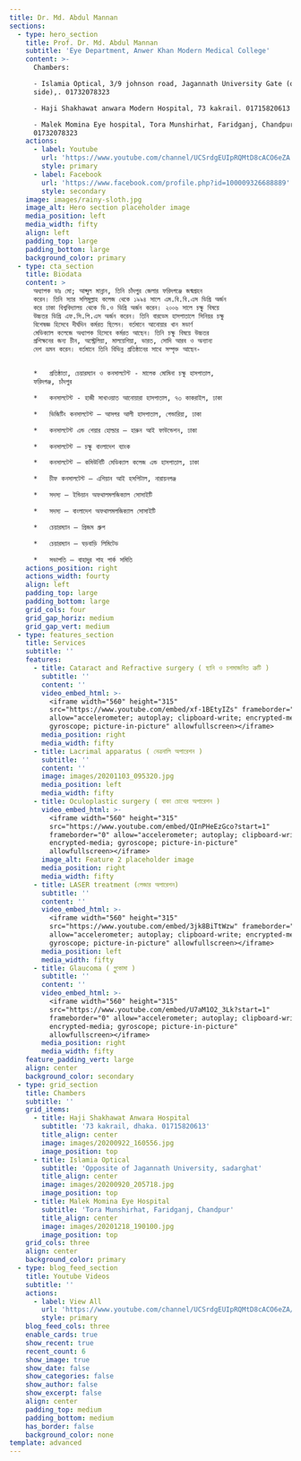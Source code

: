 ```yaml
---
title: Dr. Md. Abdul Mannan
sections:
  - type: hero_section
    title: Prof. Dr. Md. Abdul Mannan
    subtitle: 'Eye Department, Anwer Khan Modern Medical College'
    content: >-
      Chambers:

      - Islamia Optical, 3/9 johnson road, Jagannath University Gate (opposite
      side),. 01732078323

      - Haji Shakhawat anwara Modern Hospital, 73 kakrail. 01715820613

      - Malek Momina Eye hospital, Tora Munshirhat, Faridganj, Chandpur.
      01732078323
    actions:
      - label: Youtube
        url: 'https://www.youtube.com/channel/UCSrdgEUIpRQMtD8cACO6eZA'
        style: primary
      - label: Facebook
        url: 'https://www.facebook.com/profile.php?id=100009326688889'
        style: secondary
    image: images/rainy-sloth.jpg
    image_alt: Hero section placeholder image
    media_position: left
    media_width: fifty
    align: left
    padding_top: large
    padding_bottom: large
    background_color: primary
  - type: cta_section
    title: Biodata
    content: >
      অধ্যাপক ডাঃ মো; আব্দুল মান্নান, তিনি চাঁদপুর জেলার ফরিদগঞ্জে জন্মগ্রহন
      করেন। তিনি স্যার সলিমুল্লাহ কলেজ থেকে ১৯৯৪ সালে এম.বি.বি.এস ডিগ্রি অর্জন
      করে ঢাকা বিশ্ববিদ্যালয় থেকে ডি.ও ডিগ্রি অর্জন করেন। ২০০৬ সালে চক্ষু বিষয়ে
      উচ্চতর ডিগ্রি এফ.সি.পি.এস অর্জন করেন। তিনি বারডেম হাসপাতালে সিনিয়র চক্ষু
      বিশেষজ্ঞ হিসেবে দীর্ঘদিন কর্মরত ছিলেন। বর্তমানে আনোয়ার খান মডার্ণ
      মেডিক্যাল কলেজে অধ্যাপক হিসেবে কর্মরত আছেন। তিনি চক্ষু বিষয়ে উচ্চতর
      প্রশিক্ষনের জন্য চীন, অস্ট্রেলিয়া, মালয়েশিয়া, ভারত, সোদি আরব ও অন্যান্য
      দেশ ভ্রমন করেন। বর্তমানে তিনি বিভিন্ন প্রতিষ্ঠানের সাথে সম্পৃক্ত আছেন-


      *   প্রতিষ্ঠাতা, চেয়ারম্যান ও কনসালটেন্ট - মালেক মোমিনা চক্ষু হাসপাতাল,
      ফরিদগঞ্জ, চাঁদপুর

      *   কনসালটেন্ট - হাজী সাখাওয়াত আনোয়ারা হাসপাতাল, ৭৩ কাকরাইল, ঢাকা

      *   ভিজিটিং কনসালটেন্ট – আসগর আলী হাসপাতাল, গেন্ডারিয়া, ঢাকা

      *   কনসালটেন্ট এন্ড শেয়ার হোল্ডার – হারুন আই ফাউন্ডেশন, ঢাকা

      *   কনসালটেন্ট – চক্ষু বাংলাদেশ ব্যাংক

      *   কনসালটেন্ট – কমিউনিটি মেডিক্যাল কলেজ এন্ড হাসপাতাল, ঢাকা

      *   চীফ কনসালটেন্ট – এশিয়ান আই হসপিটাল, নারায়নগঞ্জ

      *   সদস্য – ইন্ডিয়ান অফথালমলজিক্যাল সোসাইটি

      *   সদস্য – বাংলাদেশ অফথালমলজিক্যাল সোসাইটি

      *   চেয়ারম্যান – প্রিজম গ্রুপ

      *   চেয়ারম্যান – ঘড়বাড়ি লিমিটেড

      *   সভাপতি – বাহাদুর শাহ পার্ক সমিতি
    actions_position: right
    actions_width: fourty
    align: left
    padding_top: large
    padding_bottom: large
    grid_cols: four
    grid_gap_horiz: medium
    grid_gap_vert: medium
  - type: features_section
    title: Services
    subtitle: ''
    features:
      - title: Cataract and Refractive surgery ( ছানি ও চশমাজনিত ত্রুটি )
        subtitle: ''
        content: ''
        video_embed_html: >-
          <iframe width="560" height="315"
          src="https://www.youtube.com/embed/xf-1BEtyIZs" frameborder="0"
          allow="accelerometer; autoplay; clipboard-write; encrypted-media;
          gyroscope; picture-in-picture" allowfullscreen></iframe>
        media_position: right
        media_width: fifty
      - title: Lacrimal apparatus ( নেত্রনালি অপারেশন )
        subtitle: ''
        content: ''
        image: images/20201103_095320.jpg
        media_position: left
        media_width: fifty
      - title: Oculoplastic surgery ( বাকা চোখের অপারেশন )
        video_embed_html: >-
          <iframe width="560" height="315"
          src="https://www.youtube.com/embed/QInPHeEzGco?start=1"
          frameborder="0" allow="accelerometer; autoplay; clipboard-write;
          encrypted-media; gyroscope; picture-in-picture"
          allowfullscreen></iframe>
        image_alt: Feature 2 placeholder image
        media_position: right
        media_width: fifty
      - title: LASER treatment (লেজার অপারেশন)
        subtitle: ''
        content: ''
        video_embed_html: >-
          <iframe width="560" height="315"
          src="https://www.youtube.com/embed/3jk8BiTtWzw" frameborder="0"
          allow="accelerometer; autoplay; clipboard-write; encrypted-media;
          gyroscope; picture-in-picture" allowfullscreen></iframe>
        media_position: left
        media_width: fifty
      - title: Glaucoma ( গ্লুকোমা )
        subtitle: ''
        content: ''
        video_embed_html: >-
          <iframe width="560" height="315"
          src="https://www.youtube.com/embed/U7aM1O2_3Lk?start=1"
          frameborder="0" allow="accelerometer; autoplay; clipboard-write;
          encrypted-media; gyroscope; picture-in-picture"
          allowfullscreen></iframe>
        media_position: right
        media_width: fifty
    feature_padding_vert: large
    align: center
    background_color: secondary
  - type: grid_section
    title: Chambers
    subtitle: ''
    grid_items:
      - title: Haji Shakhawat Anwara Hospital
        subtitle: '73 kakrail, dhaka. 01715820613'
        title_align: center
        image: images/20200922_160556.jpg
        image_position: top
      - title: Islamia Optical
        subtitle: 'Opposite of Jagannath University, sadarghat'
        title_align: center
        image: images/20200920_205718.jpg
        image_position: top
      - title: Malek Momina Eye Hospital
        subtitle: 'Tora Munshirhat, Faridganj, Chandpur'
        title_align: center
        image: images/20201218_190100.jpg
        image_position: top
    grid_cols: three
    align: center
    background_color: primary
  - type: blog_feed_section
    title: Youtube Videos
    subtitle: ''
    actions:
      - label: View All
        url: 'https://www.youtube.com/channel/UCSrdgEUIpRQMtD8cACO6eZA/videos'
        style: primary
    blog_feed_cols: three
    enable_cards: true
    show_recent: true
    recent_count: 6
    show_image: true
    show_date: false
    show_categories: false
    show_author: false
    show_excerpt: false
    align: center
    padding_top: medium
    padding_bottom: medium
    has_border: false
    background_color: none
template: advanced
---
```

